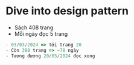 
# Dive into design pattern

- Sách 408 trang
- Mỗi ngày đọc 5 trang

```ts
- 03/03/2024 => tới trang 20
- Còn 388 trang => ~78 ngày
- Tương đương 20/05/2024 đọc xong
```

